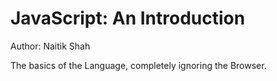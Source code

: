JavaScript: An Introduction
===========================

Author: Naitik Shah

The basics of the Language, completely ignoring the Browser.
